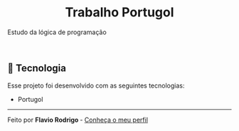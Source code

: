<h1 align="center"> Trabalho Portugol </h1>

<p> Estudo da lógica de programação </p>

<br>

## 🚀 Tecnologia

Esse projeto foi desenvolvido com as seguintes tecnologias:

- Portugol


---

Feito por <strong> Flavio Rodrigo </strong> - [Conheça o meu perfil](https://www.linkedin.com/in/flavio-rodrigo-462854270/)
